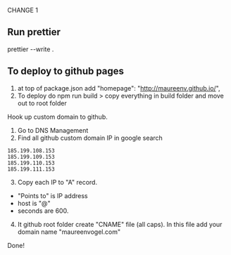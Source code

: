CHANGE 1
## Run prettier
prettier --write .

## To deploy to github pages
1. at top of package.json add   "homepage": "http://maureenv.github.io/",
2. To deploy do npm run build > copy everything in build folder and move out to root folder

Hook up custom domain to github.
1. Go to DNS Management
2. Find all github custom domain IP in google search
```
185.199.108.153
185.199.109.153
185.199.110.153
185.199.111.153
```
3. Copy each IP to "A" record.
  - "Points to" is IP address
  - host is "@"
  - seconds are 600.

4. It github root folder create "CNAME" file (all caps). In this file add your domain name "maureenvogel.com"

Done!
